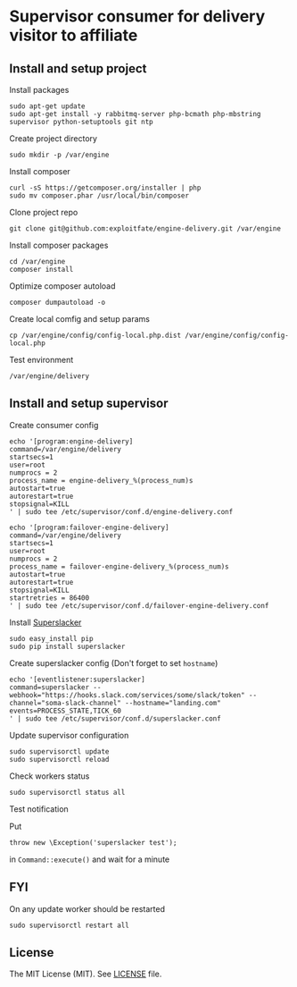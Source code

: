# Supervisor consumer for delivery visitor to affiliate

## Install and setup project

Install packages
```
sudo apt-get update
sudo apt-get install -y rabbitmq-server php-bcmath php-mbstring supervisor python-setuptools git ntp
```

Create project directory
```
sudo mkdir -p /var/engine
```

Install composer
```
curl -sS https://getcomposer.org/installer | php
sudo mv composer.phar /usr/local/bin/composer
```

Clone project repo

```
git clone git@github.com:exploitfate/engine-delivery.git /var/engine
```

Install composer packages
```
cd /var/engine 
composer install
```

Optimize composer autoload
```
composer dumpautoload -o
```

Create local comfig and setup params
```
cp /var/engine/config/config-local.php.dist /var/engine/config/config-local.php
```

Test environment

```
/var/engine/delivery
```


## Install and setup supervisor

Create consumer config
```
echo '[program:engine-delivery]
command=/var/engine/delivery
startsecs=1
user=root
numprocs = 2
process_name = engine-delivery_%(process_num)s
autostart=true
autorestart=true
stopsignal=KILL
' | sudo tee /etc/supervisor/conf.d/engine-delivery.conf

echo '[program:failover-engine-delivery]
command=/var/engine/delivery
startsecs=1
user=root
numprocs = 2
process_name = failover-engine-delivery_%(process_num)s
autostart=true
autorestart=true
stopsignal=KILL
startretries = 86400
' | sudo tee /etc/supervisor/conf.d/failover-engine-delivery.conf
```


Install [Superslacker](https://github.com/MTSolutions/superslacker)

```
sudo easy_install pip
sudo pip install superslacker
```

Create superslacker config (Don't forget to set `hostname`)

```
echo '[eventlistener:superslacker]
command=superslacker --webhook="https://hooks.slack.com/services/some/slack/token" --channel="soma-slack-channel" --hostname="landing.com"
events=PROCESS_STATE,TICK_60
' | sudo tee /etc/supervisor/conf.d/superslacker.conf
```

Update supervisor configuration
```
sudo supervisorctl update
sudo supervisorctl reload
```

Check workers status
```
sudo supervisorctl status all
```

Test notification

Put 
```
throw new \Exception('superslacker test');
```
in `Command::execute()` and wait for a minute


## FYI

On any update worker should be restarted
```
sudo supervisorctl restart all
```


## License

The MIT License (MIT). See [LICENSE](LICENSE) file.
